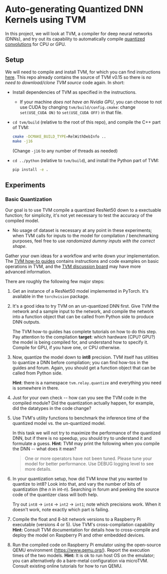 # Auto-generating Quantized DNN Kernels using TVM

In this project, we will look at TVM, a compiler for deep neural networks (DNNs),
and try out its capability to automatically compile [quantized convolutions](https://medium.com/@joel_34050/quantization-in-deep-learning-478417eab72b) for CPU or GPU.

## Setup

We will need to compile and install TVM, for which you can find instructions [here](https://tvm.apache.org/docs/install/from_source.html).
This repo already contains the source of TVM v0.15 so there is *no need to download/clone TVM source* code again.
In short:

- Install dependencies of TVM as specified in the instructions.
  - If your machine *does not have an Nvidia GPU*, you can choose to not use CUDA by changing `tvm/build/config.cmake`: change `set(USE_CUDA ON)` to `set(USE_CUDA OFF)` in that file.

- `cd tvm/build` (relative to the root of this repo), and compile the C++ part of TVM:

  ```bash
  cmake -DCMAKE_BUILD_TYPE=RelWithDebInfo ..
  make -j16
  ```

  (Change `-j16` to any number of threads as needed)

- `cd ../python` (relative to `tvm/build`), and install the Python part of TVM:

    ```bash
    pip install -e .
    ```

## Experiments

### Basic Quantization

Our goal is to use TVM compile a quantized ResNet50 down to a exectuable function;
for simplicity, it's not yet necessary to test the accuracy of the compiled model.

- No usage of dataset is necessary at any point in these experiments;
  when TVM calls for inputs to the model for compilation / benchmarking purposes,
  feel free to use *randomized dummy inputs with the correct shape*.

Gather your own ideas for a workflow and write down your implementation.
The [TVM how-to guides](https://tvm.apache.org/docs/how_to/) contains
instructions and code examples on basic operations in TVM,
and the [TVM discussion board](https://discuss.tvm.apache.org) may have more advanced information.

There are roughly the following few major steps:

1. Get an instance of a ResNet50 model implemented in PyTorch. It's available in the `torchvision` package.

2. It's a good idea to try TVM on an un-quantized DNN first.
   Give TVM the network and a sample input to the network,
   and compile the network into a function object that can be called from Python side to produce DNN outputs.

   The TVM how-to guides has complete tutorials on how to do this step.
   Pay attention to the compilation **target**:
   which hardware (CPU? GPU?) the model is being compiled for, and understand how to specify it.
   Compile for GPU, if you have one, or CPU otherwise.

3. Now, quantize the model down to **int8** precision.
   TVM itself has utilities to quantize a DNN before compilation;
   you can find how-tos in the guides and forum.
   Again, you should get a function object that can be called from Python side.

   **Hint**: there is a namespace `tvm.relay.quantize` and everything you need is somewhere in there.

4. Just for your own check -- how can you see the TVM code in the compiled module?
   Did the quantization actually happen, for example, did the datatypes in the code change?

5. Use TVM's utility functions to benchmark the inference time of the quantized model vs. the un-quantized model.

   In this task we will not try to maximize the performance of the quantized DNN,
   but if there is no speedup, you should try to understand it and formulate a guess.
   **Hint**: TVM may print the following when you compile the DNN -- what does it mean?
   > One or more operators have not been tuned. Please tune your model for better performance. Use DEBUG logging level to see more details.

6. In your quantization setup, how did TVM know that you wanted to quantize to int8?
   Look into that, and vary the number of bits of quantization (the $n$ in int-$n$).
   Searching in forum and peeking the source code of the quantizer class will both help.

   Try out `int8` -> `int4` -> `int2` -> `int1`; note which precisions work.
   When it doesn't work, note exactly which part is failing.

7. Compile the float and 8-bit network versions to a Raspberry Pi executable (versions 4 or 5). Use TVM's cross-compilation capability
   **Hint:** Consult TVM documentation for details how to cross-compile and deploy the model on Raspberry Pi and other embedded devices. 

9. Run the compiled code on Raspberry Pi emulator using the open-source QEMU environment (https://www.qemu.org/).
   Report the execution times of the two models. 
   **Hint:** It is ok to run host OS on the emulator; you can alternatively do a bare-metal configuration via microTVM. Consult existing online tutorials for how to run QEMU. 
    
